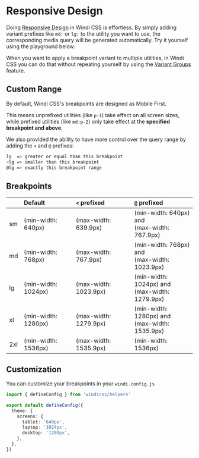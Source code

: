 # Responsive Design

Doing [Responsive Design](https://en.wikipedia.org/wiki/Responsive_web_design) in Windi CSS is effortless. By simply adding variant prefixes like `md:` or `lg:` to the utility you want to use, the corresponding media query will be generated automatically. Try it yourself using the playground below:

<InlinePlayground :input="'p-1 lg:p-2'" :showCSS="true" :showPreview="false"/>

When you want to apply a breakpoint variant to multiple utilities, in Windi CSS you can do that without repeating yourself by using the [Variant Groups](/features/variant-groups.html) feature.

<InlinePlayground :input="'p-1 lg:(p-2 m-2 text-red-400)'" :showCSS="true" :showPreview="false"/>

## Custom Range

By default, Windi CSS's breakpoints are designed as Mobile First. 

This means unprefixed utilities (like `p-1`) take effect on all screen sizes, while prefixed utilities (like `md:p-2`) only take effect at the **specified breakpoint and above**.

We also provided the ability to have more control over the query range by adding the `<` and `@` prefixes:

```bash
lg  => greater or equal than this breakpoint
<lg => smaller than this breakpoint
@lg => exactly this breakpoint range
```

<InlinePlayground :input="'lg:p-1\n<lg:p-2\n@lg:p-3'" :showCSS="true" :showPreview="false"/>

## Breakpoints

|  | Default | `<` prefixed | `@` prefixed |
| :------ | :--- | :--- | :--- |
| sm | (min-width: 640px) | (max-width: 639.9px) | (min-width: 640px) and <br>(max-width: 767.9px) |
| md | (min-width: 768px) | (max-width: 767.9px) | (min-width: 768px) and <br>(max-width: 1023.9px) |
| lg | (min-width: 1024px) | (max-width: 1023.9px) | (min-width: 1024px) and <br>(max-width: 1279.9px) |
| xl | (min-width: 1280px) | (max-width: 1279.9px) | (min-width: 1280px) and <br>(max-width: 1535.9px) |
| 2xl | (min-width: 1536px) | (max-width: 1535.9px) | (min-width: 1536px) |

## Customization

You can customize your breakpoints in your `windi.config.js`

```ts windi.config.js
import { defineConfig } from 'windicss/helpers'

export default defineConfig({
  theme: {
    screens: {
      tablet: '640px',
      laptop: '1024px',
      desktop: '1280px',
    },
  },
})
```
